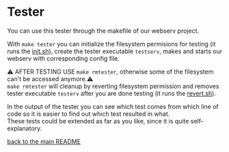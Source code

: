# Tester

You can use this tester through the makefile of our webserv project.<br>

With `make tester` you can initialize the filesystem permisions for testing (it runs the [init.sh](https://github.com/TamLem/Webserv/blob/master/ourTester/init.sh)), create the tester executable `testserv`, makes and starts our webserv with corresponding config file.<br>

⚠️ AFTER TESTING USE `make rmtester`, otherwise some of the filesystem can't be accessed anymore.⚠️<br>
`make rmtester` will cleanup by reverting filesystem permission and removes tester executable `testerv` after you are done testing (it runs the [revert.sh](https://github.com/TamLem/Webserv/blob/master/ourTester/revert.sh)).<br>


In the output of the tester you can see which test comes from which line of code so it is easier to find out which test resulted in what.<br>
These tests could be extended as far as you like, since it is quite self-explanatory.<br>

[back to the main README](https://github.com/TamLem/Webserv#webserv---an-http-web-server)
